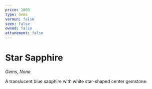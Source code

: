 ```yaml
---
price: 1000
type: Gems
vermun: false
seen: false
owned: false
attunement: false
---
```

# Star Sapphire

*Gems, None*

A translucent blue sapphire with white star-shaped center gemstone.